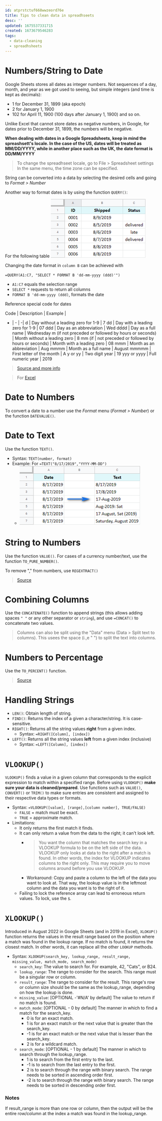 ```yaml
---
id: atprstctuf668wwzeord76e
title: Tips to clean data in spreadhseets
desc: ''
updated: 1675537331715
created: 1673679546283
tags:
  - data-cleaning
  - spreadhsheets
---
```


# Numbers/String to Date

Google Sheets stores all dates as integer numbers. Not sequences of a day, month, and year as we got used to seeing, but simple integers (and time is kept as decimals):

- 1 for December 31, 1899 (aka epoch)
- 2 for January 1, 1900
- 102 for April 11, 1900 (100 days after January 1, 1900) and so on.

Unlike Excel that cannot store dates as negative numbers, in Google, for dates prior to December 31, 1899, the numbers will be negative.

**When dealing with dates in a Google Spreadsheets, keep in mind the spreashsett's locale. In the case of the US, dates will be treated as MM/DD/YYYY, while in another place such as the UK, the date format is DD/MM/YYYY**

> To change the spreadhseet locale, go to File > Spreadsheet settings In the same menu, the time zone can be specified.

String can be converted into a data by selecting the desired cells and going to *Format > Number*

Another way to format dates is by using the function `QUERY()`:

For the following table
![](/assets/images/2023-01-13-23-17-08.png)

Changing the date format in `column B` can be achieved with

`=QUERY(A1:C7, "SELECT * FORMAT B 'dd-mm-yyyy (ddd)'")`
- `A1:C7` equals the selection range
- `SELECT *` requests to return all columns
- `FORMAT B 'dd-mm-yyyy (ddd)`, formats the date

Reference special code for dates

Code | 	Description	| Example |
- | - | -|
d	 | Day without a leading zero for 1-9 |	7
dd	 | Day with a leading zero for 1-9	| 07
ddd	 | Day as an abbreviation |	Wed
dddd | 	Day as a full name	| Wednesday
m (if not preceded or followed by hours or seconds) | Month without a leading zero | 8
mm (if  | not preceded or followed by
hours or seconds) | Month with a leading zero | 08
mmm	 | Month as an abbreviation |	Aug
mmmm | 	Month as a full name | August
mmmmm | First letter of the month | A
y or yy | Two digit year | 19
yyy or yyyy | Full numeric year |	2019

> [Source and more info](https://www.ablebits.com/office-addins-blog/google-sheets-change-date-format/)

> For [Excel](https://www.ablebits.com/office-addins-blog/excel-convert-text-to-number/)

# Date to Numbers

To convert a date to a number use the *Format* menu (*Format > Number*) or the function `DATEVALUE()`.

# Date to Text

Use the function `TEXT()`.
- Syntax: `TEXT(number, format)`
- Example: For `=TEXT("8/17/2019","YYYY-MM-DD")`
    * ![](/assets/images/2023-01-13-23-36-42.png)

# String to Numbers

Use the function `VALUE()`. For cases of a currency number/text, use the function `TO_PURE_NUMBER()`.

To remove "," from numbers, use `REGEXTRACT()`

> [Source](https://productivityspot.com/convert-text-to-numbers-google-sheets/)

# Combining Columns

Use the `CONCATENATE()` function to append strings (this allows adding spaces `" "` or any other separator or `string`), and use `=CONCAT()` to concatenate two values.

> Columns can also be split using the "Data" menu (Data > Split text to columns). This usees the space (i.,e " ") to split the text into columns.

# Numbers to Percentage

Use the `TO_PERCENT()` function.

> [Source](https://support.google.com/docs/answer/3094284?hl=en)

# Handling Strings

- `LEN()`: Obtain length of string.
- `FIND()`: Returns the index of a given a character/string. It is case-sensitive.
- `RIGHT()`: Returns all the string values **right** from a given index.
  - Syntax: `=RIGHT([Column], [index])`
- `LEFT()`: Returns all the string values **left** from a given index (inclusive)
  - Syntax: `=LEFT([Column], [index])`

# `VLOOKUP()`

`VLOOKUP()` finds a value in a given column that corresponds to the explicit expression to match within a specified range. Before using `VLOOKUP()` **make sure your data is cleaned/prepared**. Use functions such as `VALUE()`, `CONVERT()` or `TRIM()` to make sure entries are consistent and assigned to their respective data types or formats.

- Syntax: `=VLOOKUP([value], [range],[column number], TRUE/FALSE)`
  - `FALSE` = match must be exact.
  - `TRUE` = approximate match.
- Limitations:
  - It only returns the first match it finds.
  - It can only return a value from the data to the right; it can't look left.
    - >You want the column that matches the search key in a VLOOKUP formula to be on the left side of the data. VLOOKUP only looks at data to the right after a match is found. In other words, the index for VLOOKUP indicates columns to the right only. This may require you to move columns around before you use VLOOKUP.
    - Workaround: Copy and paste a column to the left of the data you want to look at. That way, the lookup value is in the leftmost column and the data you want is to the right of it.
  - Failing to lock the reference array can lead to erroneous return values. To lock, use the `$`.

# `XLOOKUP()`

Introduced in August 2022 in Google Sheets (and in 2019 in Excel), `XLOKUP()` function returns the values in the result range based on the position where a match was found in the lookup range. If no match is found, it returns the closest match. In other words, it can replace all the other `LOOKUP` methods.

- Syntax: `XLOOKUP(search_key, lookup_range, result_range, missing_value, match_mode, search_mode)`
  - `search_key`: The value to search for. For example, 42, "Cats", or B24.
  - `lookup_range`: The range to consider for the search. This range must be a singular row or column.
  - `result_range`: The range to consider for the result. This range's row or column size should be the same as the lookup_range, depending on how the lookup is done.
  - `missing_value`: [OPTIONAL -'#N/A' by default] The value to return if no match is found.
  - `match_mode`: [OPTIONAL - 0 by default] The manner in which to find a match for the search_key.
    - 0 is for an exact match.
    - 1 is for an exact match or the next value that is greater than the search_key.
    - -1 is for an exact match or the next value that is lesser than the search_key.
    - 2 is for a wildcard match.
  - `search_mode`: [OPTIONAL - 1 by default] The manner in which to search through the lookup_range.
    - 1 is to search from the first entry to the last.
    - -1 is to search from the last entry to the first.
    - 2 is to search through the range with binary search. The range needs to be sorted in ascending order first.
    - -2 is to search through the range with binary search. The range needs to be sorted in descending order first.

### Notes
If result_range is more than one row or column, then the output will be the entire row/column at the index a match was found in the lookup_range.